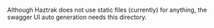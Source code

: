 Although Haztrak does not use static files (currently) for anything, the swagger UI auto generation
needs this directory.
